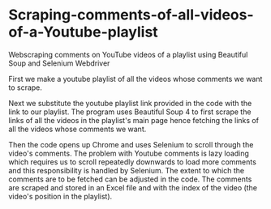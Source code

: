 # Scraping-comments-of-all-videos-of-a-Youtube-playlist
Webscraping comments on YouTube videos of a playlist using Beautiful Soup and Selenium Webdriver 

First we make a youtube playlist of all the videos whose comments we want to scrape.

Next we substitute the youtube playlist link provided in the code with the link to our playlist. The program uses Beautiful Soup 4 to first scrape the links of all the videos in the playlist's main page hence fetching the links of all the videos whose comments we want.

Then the code opens up Chrome and uses Selenium to scroll through the video's comments. The problem with Youtube comments is lazy loading which requires us to scroll repeatedly downwards to load more comments and this responsibility is handled by Selenium. The extent to which the comments are to be fetched can be adjusted in the code. The comments are scraped and stored in an Excel file and with the index of the video (the video's position in the playlist).

